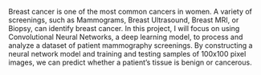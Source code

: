 Breast cancer is one of the most common cancers in women. A variety of screenings, such as Mammograms, Breast Ultrasound, Breast MRI, or Biopsy, can identify breast cancer.
In this project, I will focus on using Convolutional Neural Networks, a deep learning model, to process and analyze a dataset of patient mammography screenings. By constructing a neural network model and training and testing samples of 100x100 pixel images, we can predict whether a patient’s tissue is benign or cancerous.  
